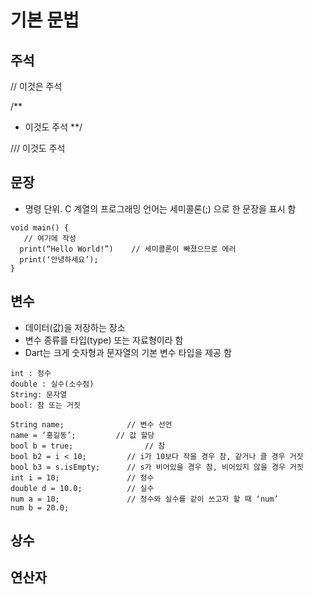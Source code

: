 # 기본 문법

## 주석
  // 이것은 주석
  
  /**
  * 이것도 주석
  **/
  
  /// 이것도 주석
## 문장
  - 명령 단위. C 계열의 프로그래밍 언어는 세미콜론(;) 으로 한 문장을 표시 함
  ```
  void main() {
     // 여기에 작성
    print(“Hello World!”)    // 세미콜론이 빠졌으므로 에러
    print(‘안녕하세요’);
  }
  ```
## 변수
  - 데이터(값)을 저장하는 장소
  - 변수 종류를 타입(type) 또는 자료형이라 함
  - Dart는 크게 숫자형과 문자열의 기본 변수 타입을 제공 함
  ```
  int : 정수
  double : 실수(소수점)
  String: 문자열
  bool: 참 또는 거짓

  String name;				// 변수 선언
  name = ‘홍길동’;			// 값 할당
  bool b = true;				// 참
  bool b2 = i < 10;			// i가 10보다 작을 경우 참, 같거나 클 경우 거짓
  bool b3 = s.isEmpty;		// s가 비어있을 경우 참, 비어있지 않을 경우 거짓
  int i = 10;				// 정수
  double d = 10.0;			// 실수
  num a = 10;				// 정수와 실수를 같이 쓰고자 할 때 ‘num’
  num b = 20.0;
  ```
## 상수
## 연산자
